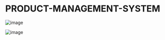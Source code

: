 # PRODUCT-MANAGEMENT-SYSTEM
![image](https://github.com/elghayamzakaria/PRODUCT-MANAGEMENT-SYSTEM/assets/106842102/53cd0926-c3a5-40ae-bec0-a54fd6cd956c)

![image](https://github.com/elghayamzakaria/PRODUCT-MANAGEMENT-SYSTEM/assets/106842102/fe3b3403-965d-48b3-8fb0-0903c538ef65)
